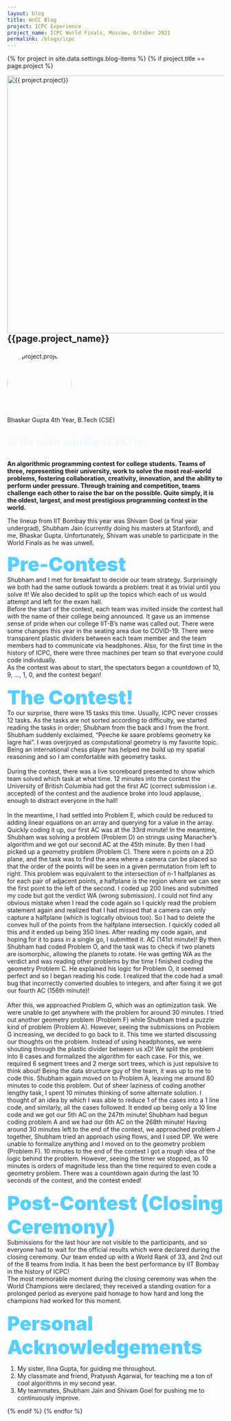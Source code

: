 ```yaml
---
layout: blog
title: WnCC Blog
project: ICPC Experience
project_name: ICPC World Finals, Moscow, October 2021 
permalink: /blogs/icpc
---
```



{% for project in site.data.settings.blog-items %}
{% if project.title == page.project %}
<p>
<div class = "blog-title"> 
    <img src="{{ site.baseurl }}/{{ project.image }}"  width = "600px" height="auto"  alt="{{ project.project}}" class="rounded img-fluid blog-img" style = "float: left;">
</div>
<div class = "d-flex justify-content-center blog-info">
<h2 class="display1 m-3 p-3 text-center blog-col flex-fill ">{{page.project_name}}</h2>
</div>
</p>
<div class = "d-flex m-5">
<img src="{{ site.baseurl }}/{{ project.author_image }}" alt="{{ project.project}}" width = "150px" height = "auto" id = "circular-author" style = "border-radius: 50%;">
<div class = "ml-3 mt-4 author-details mb-5"> Bhaskar Gupta
 4th Year, B.Tech (CSE)
 </div>
 </div>
<p class = "blog-content blog-higlight" style= "font-size:1.9em; color: aliceblue"><strong>In its own words, ICPC is:
<br>

An algorithmic programming contest for college students. Teams of three, representing their university, work to solve the most real-world problems, fostering collaboration, creativity, innovation, and the ability to perform under pressure. Through training and competition, teams challenge each other to raise the bar on the possible. Quite simply, it is the oldest, largest, and most prestigious programming contest in the world.
<br>
</strong>
</p>
<p class = "blog-content">
The lineup from IIT Bombay this year was Shivam Goel (a final year undergrad), Shubham Jain (currently doing his masters at Stanford), and me, Bhaskar Gupta. Unfortunately, Shivam was unable to participate in the World Finals as he was unwell.
<br>

<span style = "font-weight: 900; color: #55cfff; font-size: 45px">Pre-Contest</span>
<br>
Shubham and I met for breakfast to decide our team strategy. Surprisingly we both had the same outlook towards a problem: treat it as trivial until you solve it! We also decided to split up the topics which each of us would attempt and left for the exam hall. 
<br>
Before the start of the contest, each team was invited inside the contest hall with the name of their college being announced. It gave us an immense sense of pride when our college IIT-B’s name was called out. There were some changes this year in the seating area due to COVID-19. There were transparent plastic dividers between each team member and the team members had to communicate via headphones. Also, for the first time in the history of ICPC, there were three machines per team so that everyone could code individually. 
<br>
As the contest was about to start, the spectators began a countdown of 10, 9, …, 1, 0, and the contest began!
<br>
<br>
<span style = "font-weight: 900; color: #55cfff; font-size: 45px">The Contest!</span>
<br>
To our surprise, there were 15 tasks this time. Usually, ICPC never crosses 12 tasks. As the tasks are not sorted according to difficulty, we started reading the tasks in order; Shubham from the back and I from the front. Shubham suddenly exclaimed, “Peeche ke saare problems geometry ke lagre hai”. I was overjoyed as computational geometry is my favorite topic. Being an international chess player has helped me build up my spatial reasoning and so I am comfortable with geometry tasks. 
<br><br>
During the contest, there was a live scoreboard presented to show which team solved which task at what time. 12 minutes into the contest the University of British Columbia had got the first AC (correct submission i.e. accepted) of the contest and the audience broke into loud applause, enough to distract everyone in the hall! 
<br><br>
In the meantime, I had settled into Problem E, which could be reduced to adding linear equations on an array and querying for a value in the array. Quickly coding it up, our first AC was at the 33rd minute! In the meantime, Shubham was solving a problem (Problem D) on strings using Manacher’s algorithm and we got our second AC at the 45th minute. By then I had picked up a geometry problem (Problem C). There were n points on a 2D plane, and the task was to find the area where a camera can be placed so that the order of the points will be seen in a given permutation from left to right. This problem was equivalent to the intersection of n-1 halfplanes as for each pair of adjacent points, a halfplane is the region where we can see the first point to the left of the second. I coded up 200 lines and submitted my code but got the verdict WA (wrong submission). I could not find any obvious mistake when I read the code again so I quickly read the problem statement again and realized that I had missed that a camera can only capture a halfplane (which is logically obvious too). So I had to delete the convex hull of the points from the halfplane intersection. I quickly coded all this and it ended up being 350 lines. After reading my code again, and hoping for it to pass in a single go, I submitted it. AC (141st minute)! By then Shubham had coded Problem O, and the task was to check if two planets are isomorphic, allowing the planets to rotate. He was getting WA as the verdict and was reading other problems by the time I finished coding the geometry Problem C. He explained his logic for Problem O, it seemed perfect and so I began reading his code. I realized that the code had a small bug that incorrectly converted doubles to integers, and after fixing it we got our fourth AC (156th minute)!
<br><br>
After this, we approached Problem G, which was an optimization task. We were unable to get anywhere with the problem for around 30 minutes. I tried out another geometry problem (Problem F) while Shubham tried a puzzle kind of problem (Problem A). However, seeing the submissions on Problem G increasing, we decided to go back to it. This time we started discussing our thoughts on the problem. Instead of using headphones, we were shouting through the plastic divider between us xD! We split the problem into 8 cases and formalized the algorithm for each case. For this, we required 6 segment trees and 2 merge sort trees, which is just repulsive to think about! Being the data structure guy of the team, it was up to me to code this. Shubham again moved on to Problem A, leaving me around 80 minutes to code this problem. Out of sheer laziness of coding another lengthy task, I spent 10 minutes thinking of some alternate solution. I thought of an idea by which I was able to reduce 1 of the cases into a 1 line code, and similarly, all the cases followed. It ended up being only a 10 line code and we got our 5th AC on the 247th minute! Shubham had begun coding problem A and we had our 6th AC on the 268th minute! Having around 30 minutes left to the end of the contest, we approached problem J together, Shubham tried an approach using flows, and I used DP. We were unable to formalize anything and I moved on to the geometry problem (Problem F). 10 minutes to the end of the contest I got a rough idea of the logic behind the problem. However, seeing the timer we stopped, as 10 minutes is orders of magnitude less than the time required to even code a geometry problem. There was a countdown again during the last 10 seconds of the contest, and the contest ended! 
<br>
<br>
<span style = "font-weight: 900; color: #55cfff; font-size: 45px">Post-Contest (Closing Ceremony) </span>
<br>
Submissions for the last hour are not visible to the participants, and so everyone had to wait for the official results which were declared during the closing ceremony. Our team ended up with a World Rank of 33, and 2nd out of the 8 teams from India. It has been the best performance by IIT Bombay in the history of ICPC! 
<br>
The most memorable moment during the closing ceremony was when the World Champions were declared; they received a standing ovation for a prolonged period as everyone paid homage to how hard and long the champions had worked for this moment.
<br>
<br>
<span style = "font-weight: 900; color: #55cfff; font-size: 45px">Personal Acknowledgements</span>
<br>
1. My sister, Ilina Gupta, for guiding me throughout.<br>
2. My classmate and friend, Pratyush Agarwal, for teaching me a ton of cool algorithms in my second year.<br>
3. My teammates, Shubham Jain and Shivam Goel for pushing me to continuously improve.
</p>

    

{% endif %}
{% endfor %}
